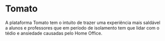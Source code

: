 # Tomato
A plataforma Tomato tem o intuito de trazer uma experiência mais saldável a alunos e professores que em período de isolamento tem que lidar com o tédio e ansiedade causadas pelo Home Office.
